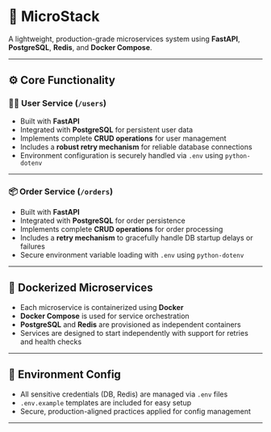 
# 🚀 MicroStack

A lightweight, production-grade microservices system using **FastAPI**, **PostgreSQL**, **Redis**, and **Docker Compose**.

---

## ⚙️ Core Functionality

### 🧑‍💼 User Service (`/users`)

* Built with **FastAPI**
* Integrated with **PostgreSQL** for persistent user data
* Implements complete **CRUD operations** for user management
* Includes a **robust retry mechanism** for reliable database connections
* Environment configuration is securely handled via `.env` using `python-dotenv`

---

### 📦 Order Service (`/orders`)

* Built with **FastAPI**
* Integrated with **PostgreSQL** for order persistence
* Implements complete **CRUD operations** for order processing
* Includes a **retry mechanism** to gracefully handle DB startup delays or failures
* Secure environment variable loading with `.env` using `python-dotenv`

---

## 🐳 Dockerized Microservices

* Each microservice is containerized using **Docker**
* **Docker Compose** is used for service orchestration
* **PostgreSQL** and **Redis** are provisioned as independent containers
* Services are designed to start independently with support for retries and health checks

---

## 🔐 Environment Config

* All sensitive credentials (DB, Redis) are managed via `.env` files
* `.env.example` templates are included for easy setup
* Secure, production-aligned practices applied for config management

---
